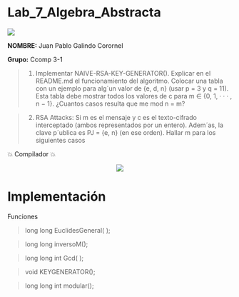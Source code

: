 # Lab_7_Algebra_Abstracta

 <p align="left">
 <img src=https://i.postimg.cc/50Ch8vPG/UCSP.png> 
</p>


**NOMBRE:** Juan Pablo Galindo Corornel

**Grupo:** Ccomp 3-1

>1. Implementar NAIVE-RSA-KEY-GENERATOR(). Explicar en el README.md el funcionamiento
del algoritmo. Colocar una tabla con un ejemplo para alg´un valor de {e, d, n} (usar p = 3 y
q = 11). Esta tabla debe mostrar todos los valores de c para m ∈ {0, 1, · · · , n − 1}. ¿Cuantos
casos resulta que me mod n = m?

>2. RSA Attacks: Si m es el mensaje y c es el texto-cifrado interceptado (ambos
representados por un entero). Adem´as, la clave p´ublica es PJ = {e, n} (en ese orden). Hallar
m para los siguientes casos



:boom:  Compilador  :boom:

<p align="center">
<img src= https://i.postimg.cc/nzG6dZJY/replit-logo.png)](https://postimg.cc/ygWQdMWk)>
</p>



# Implementación
Funciones

>long long  EuclidesGeneral( );

>long long  inversoM();

>long long int Gcd( );

>void KEYGENERATOR();

>long long int modular();
